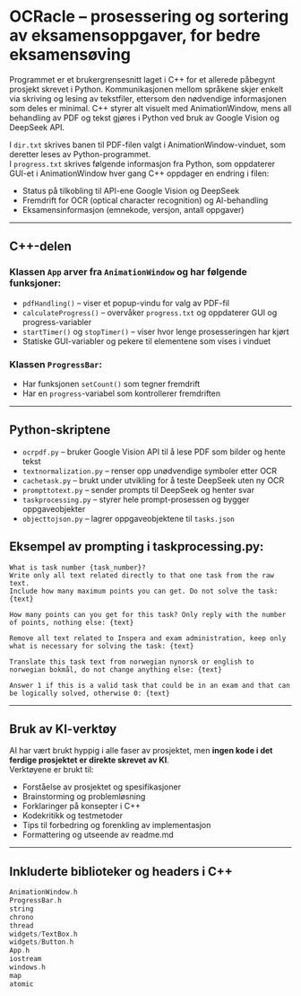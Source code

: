 # OCRacle – prosessering og sortering av eksamensoppgaver, for bedre eksamensøving

Programmet er et brukergrensesnitt laget i C++ for et allerede påbegynt prosjekt skrevet i Python. Kommunikasjonen mellom språkene skjer enkelt via skriving og lesing av tekstfiler, ettersom den nødvendige informasjonen som deles er minimal. C++ styrer alt visuelt med AnimationWindow, mens all behandling av PDF og tekst gjøres i Python ved bruk av Google Vision og DeepSeek API.

I `dir.txt` skrives banen til PDF-filen valgt i AnimationWindow-vinduet, som deretter leses av Python-programmet.  
I `progress.txt` skrives følgende informasjon fra Python, som oppdaterer GUI-et i AnimationWindow hver gang C++ oppdager en endring i filen:
- Status på tilkobling til API-ene Google Vision og DeepSeek  
- Fremdrift for OCR (optical character recognition) og AI-behandling  
- Eksamensinformasjon (emnekode, versjon, antall oppgaver)

---

## C++-delen

### Klassen `App` arver fra `AnimationWindow` og har følgende funksjoner:
- `pdfHandling()` – viser et popup-vindu for valg av PDF-fil
- `calculateProgress()` – overvåker `progress.txt` og oppdaterer GUI og progress-variabler
- `startTimer()` og `stopTimer()` – viser hvor lenge prosesseringen har kjørt
- Statiske GUI-variabler og pekere til elementene som vises i vinduet

### Klassen `ProgressBar`:
- Har funksjonen `setCount()` som tegner fremdrift
- Har en `progress`-variabel som kontrollerer fremdriften

---

## Python-skriptene

- `ocrpdf.py` – bruker Google Vision API til å lese PDF som bilder og hente tekst
- `textnormalization.py` – renser opp unødvendige symboler etter OCR
- `cachetask.py` – brukt under utvikling for å teste DeepSeek uten ny OCR
- `prompttotext.py` – sender prompts til DeepSeek og henter svar
- `taskprocessing.py` – styrer hele prompt-prosessen og bygger oppgaveobjekter
- `objecttojson.py` – lagrer oppgaveobjektene til `tasks.json`

## Eksempel av prompting i taskprocessing.py:
```
What is task number {task_number}?
Write only all text related directly to that one task from the raw text.
Include how many maximum points you can get. Do not solve the task: {text}
```
```
How many points can you get for this task? Only reply with the number of points, nothing else: {text}
```
```
Remove all text related to Inspera and exam administration, keep only what is necessary for solving the task: {text}
```
```
Translate this task text from norwegian nynorsk or english to norwegian bokmål, do not change anything else: {text}
```
```
Answer 1 if this is a valid task that could be in an exam and that can be logically solved, otherwise 0: {text}
```
---

## Bruk av KI-verktøy

AI har vært brukt hyppig i alle faser av prosjektet, men **ingen kode i det ferdige prosjektet er direkte skrevet av KI**.  
Verktøyene er brukt til:
- Forståelse av prosjektet og spesifikasjoner
- Brainstorming og problemløsning
- Forklaringer på konsepter i C++
- Kodekritikk og testmetoder
- Tips til forbedring og forenkling av implementasjon
- Formattering og utseende av readme.md

---

## Inkluderte biblioteker og headers i C++

```cpp
AnimationWindow.h
ProgressBar.h
string
chrono
thread
widgets/TextBox.h
widgets/Button.h
App.h
iostream
windows.h
map
atomic